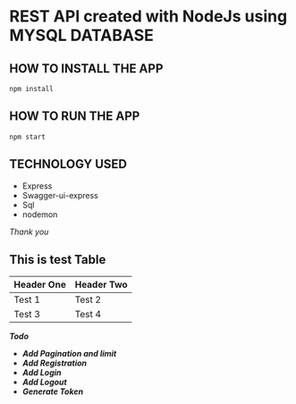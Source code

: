 # REST API created with NodeJs using MYSQL DATABASE

## HOW TO INSTALL THE APP

```
npm install
```

## HOW TO RUN THE APP

```
npm start
```

## TECHNOLOGY USED

- Express
- Swagger-ui-express
- Sql
- nodemon

_Thank you_

## This is test Table

| Header One | Header Two |
| ---------- | ---------- |
| Test 1     | Test 2     |
| Test 3     | Test 4     |

**_Todo_**

- **_Add Pagination and limit_**
- **_Add Registration_**
- **_Add Login_**
- **_Add Logout_**
- **_Generate Token_**
